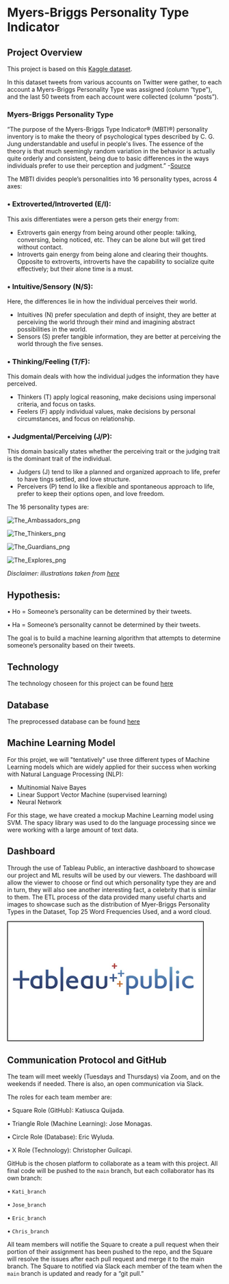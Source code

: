 # Myers-Briggs Personality Type Indicator

## Project Overview

This project is based on this [Kaggle dataset](https://www.kaggle.com/datasnaek/mbti-type).

In this dataset tweets from various accounts on Twitter were gather, to each account a Myers-Briggs Personality Type was assigned (column “type”), and the last 50 tweets from each account were collected (column “posts”).

### Myers-Briggs Personality Type

“The purpose of the Myers-Briggs Type Indicator® (MBTI®) personality inventory is to make the theory of psychological types described by C. G. Jung understandable and useful in people's lives. The essence of the theory is that much seemingly random variation in the behavior is actually quite orderly and consistent, being due to basic differences in the ways individuals prefer to use their perception and judgment.” -[Source](https://www.myersbriggs.org/my-mbti-personality-type/mbti-basics/)

The MBTI divides people’s personalities into 16 personality types, across 4 axes:

### •	Extroverted/Introverted (E/I):
This axis differentiates were a person gets their energy from:
-	Extroverts gain energy from being around other people: talking, conversing, being noticed, etc. They can be alone but will get tired without contact.
-	Introverts gain energy from being alone and clearing their thoughts. Opposite to extroverts, introverts have the capability to socialize quite effectively; but their alone time is a must.

### •	Intuitive/Sensory (N/S):
Here, the differences lie in how the individual perceives their world. 
-	Intuitives (N) prefer speculation and depth of insight, they are better at perceiving the world through their mind and imagining abstract possibilities in the world.
-	Sensors (S) prefer tangible information, they are better at perceiving the world through the five senses.

### •	Thinking/Feeling (T/F):
This domain deals with how the individual judges the information they have perceived.
-	Thinkers (T) apply logical reasoning, make decisions using impersonal criteria, and focus on tasks.
-	Feelers (F) apply individual values, make decisions by personal circumstances, and focus on relationship.

### •	Judgmental/Perceiving (J/P):
This domain basically states whether the perceiving trait or the judging trait is the dominant trait of the individual.
-	Judgers (J) tend to like a planned and organized approach to life, prefer to have tings settled, and love structure.
-	Perceivers (P) tend lo like a flexible and spontaneous approach to life, prefer to keep their options open, and love freedom.

The 16 personality types are:


![The_Ambassadors_png](https://github.com/KatiuscaQ/Myers_Briggs_Type_Indicator/blob/main/Resources/The_ambassadors.PNG)

![The_Thinkers_png](https://github.com/KatiuscaQ/Myers_Briggs_Type_Indicator/blob/main/Resources/The_thinkers.PNG)

![The_Guardians_png](https://github.com/KatiuscaQ/Myers_Briggs_Type_Indicator/blob/main/Resources/The_guardians.PNG)

![The_Explores_png](https://github.com/KatiuscaQ/Myers_Briggs_Type_Indicator/blob/main/Resources/The_explorers.PNG)


*Disclaimer: illustrations taken from [here](https://www.16personalities.com/personality-types)*


## Hypothesis:

•	Ho = Someone’s personality can be determined by their tweets.

•	Ha = Someone’s personality cannot be determined by their tweets.

The goal is to build a machine learning algorithm that attempts to determine someone’s personality based on their tweets.

## Technology 

The technology choseen for this project can be found [here](https://github.com/KatiuscaQ/Myers_Briggs_Type_Indicator/blob/main/technology.md)
 
## Database

The preprocessed database can be found [here](https://github.com/KatiuscaQ/Myers_Briggs_Type_Indicator/blob/main/preprocess_data_rev0.ipynb)

## Machine Learning Model
For this projet, we will "tentatively" use three different types of Machine Learning models which are widely applied for their success when working with Natural Language Processing (NLP):

* Multinomial Naive Bayes 
* Linear Support Vector Machine (supervised learning)
* Neural Network

For this stage, we have created a mockup Machine Learning model using SVM. The spacy library was used to do the language processing since we were working with a large amount of text data. 

## Dashboard 

Through the use of Tableau Public, an interactive dashboard to showcase our project and ML results will be used by our viewers. The dashboard will allow the viewer to choose or find out which personality type they are and in turn, they will also see another interesting fact, a celebrity that is similar to them. The ETL process of the data provided many useful charts and images to showcase such as the distribution of Myer-Briggs Personality Types in the Dataset, Top 25 Word Frequencies Used, and a word cloud. 

![](/Resources/Tableau_logo.jpeg)


## Communication Protocol and GitHub

The team will meet weekly (Tuesdays and Thursdays) via Zoom, and on the weekends if needed. There is also, an open communication via Slack.

The roles for each team member are:


•	Square Role (GitHub): Katiusca Quijada.

•	Triangle Role (Machine Learning): Jose Monagas.

•	Circle Role (Database): Eric Wyluda.

•	X Role (Technology): Christopher Guilcapi.


GitHub is the chosen platform to collaborate as a team with this project. All final code will be pushed to the `main` branch, but each collaborator has its own branch:


•	`Kati_branch`

•	`Jose_branch`

•	`Eric_branch`

•	`Chris_branch`

All team members will notifie the Square to create a pull request when their portion of their assignment has been pushed to the repo, and the Square will resolve the issues after each pull request and merge it to the main branch. The Square to notified via Slack each member of the team when the `main` branch is updated and ready for a “git pull.”


